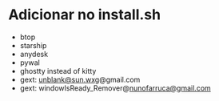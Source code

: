 # Adicionar no install.sh
- btop
- starship
- anydesk
- pywal
- ghostty instead of kitty
- gext: unblank@sun.wxg@gmail.com
- gext: windowIsReady_Remover@nunofarruca@gmail.com
